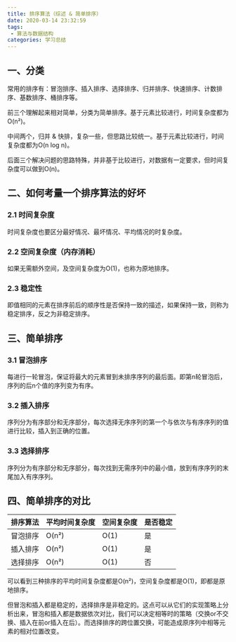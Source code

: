 ```yaml
---
title: 排序算法（综述 & 简单排序）
date: 2020-03-14 23:32:59
tags: 
 - 算法与数据结构 
categories: 学习总结
---
```

## 一、分类

常用的排序有：冒泡排序、插入排序、选择排序、归并排序、快速排序、计数排序、基数排序、桶排序等。

前三个理解起来相对简单，分类为简单排序。基于元素比较进行，时间复杂度都为O(n²)。

中间两个，归并 & 快排，复杂一些，但思路比较统一。基于元素比较进行，时间复杂度都为O(n log n)。

后面三个解决问题的思路特殊，并非基于比较进行，对数据有一定要求，但时间复杂度可以做到O(n)。
<!-- more -->
## 二、如何考量一个排序算法的好坏

### 2.1 时间复杂度

时间复杂度也要区分最好情况、最坏情况、平均情况的时复杂度。

### 2.2 空间复杂度（内存消耗）

如果无需额外空间，及空间复杂度为O(1)，也称为原地排序。

### 2.3 稳定性

即值相同的元素在排序前后的顺序性是否保持一致的描述，如果保持一致，则称为稳定排序，反之为非稳定排序。


## 三、简单排序

### 3.1 冒泡排序
每进行一轮冒泡，保证将最大的元素冒到未排序序列的最后面。即第n轮冒泡后，序列的后n个值的序列变为有序。

### 3.2 插入排序
序列分为有序部分和无序部分，每次选择无序序列的第一个与依次与有序序列的值进行比较，插入到正确的位置。

### 3.3 选择排序
序列分为有序部分和无序部分，每次找到无需序列中的最小值，放到有序序列的末尾加入有序序列。

## 四、简单排序的对比

| 排序算法 | 平均时间复杂度 | 空间复杂度 | 是否稳定 |
| -------- | -------------- | ---------- | -------- |
| 冒泡排序 | O(n²)          | O(1)       | 是       |
| 插入排序 | O(n²)          | O(1)       | 是       |
| 选择排序 | O(n²)          | O(1)       | 否       |

可以看到三种排序的平均时间复杂度都是O(n²)，空间复杂度都是O(1)，即都是原地排序。

但冒泡和插入都是稳定的，选择排序是非稳定的。这点可以从它们的实现策略上分析出来，冒泡和插入都是数据依次对比，我们可以决定相等时的策略（交换or不交换、插入在前or插入在后）。而选择排序的跨位置交换，可能造成原序列中相等元素的相对位置改变。